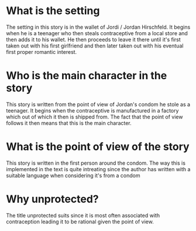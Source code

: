 # What is the setting

The setting in this story is in the wallet of Jordi / Jordan Hirschfeld. It begins when he is a teenager who then steals contraceptive from a local store and then adds it to his wallet. He then proceeds to leave it there until it's first taken out with his first girlfriend and then later taken out with his eventual first proper romantic interest.

# Who is the main character in the story

This story is written from the point of view of Jordan's condom he stole as a teenager. It begins when the contraceptive is manufactured in a factory which out of which it then is shipped from. The fact that the point of view follows it then means that this is the main character.

# What is the point of view of the story

This story is written in the first person around the condom. The way this is implemented in the text is quite intreating since the author has written with a suitable language when considering it's from a condom

# Why unprotected?

The title unprotected suits since it is most often associated with contraception leading it to be rational given the point of view.

